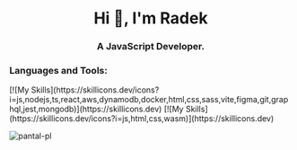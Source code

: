 <h1 align="center">Hi 👋, I'm Radek</h1>
<h3 align="center">A JavaScript Developer.</h3>

<h3 align="left">Languages and Tools:</h3>
[![My Skills](https://skillicons.dev/icons?i=js,nodejs,ts,react,aws,dynamodb,docker,html,css,sass,vite,figma,git,graphql,jest,mongodb)](https://skillicons.dev)
[![My Skills](https://skillicons.dev/icons?i=js,html,css,wasm)](https://skillicons.dev)

<p><img align="center" src="https://github-readme-streak-stats.herokuapp.com/?user=pantal-pl&theme=dark" alt="pantal-pl" /></p>
